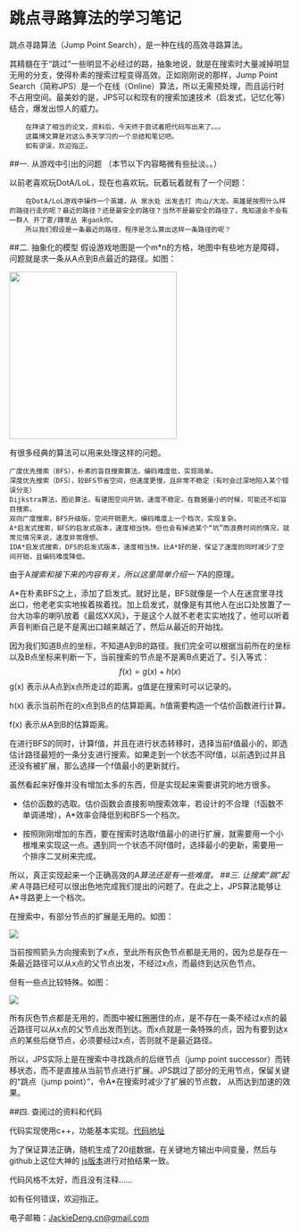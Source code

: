 # 跳点寻路算法的学习笔记

跳点寻路算法（Jump Point Search），是一种在线的高效寻路算法。

其精髓在于“跳过”一些明显不必经过的路，抽象地说，就是在搜索时大量减掉明显无用的分支，使得朴素的搜索过程变得高效。正如刚刚说的那样，Jump Point Search（简称JPS）是一个在线（Online）算法，所以无需预处理，而且运行时不占用空间。最美妙的是，JPS可以和现有的搜索加速技术（启发式，记忆化等）结合，爆发出惊人的威力。

        在拜读了相当的论文，资料后，今天终于尝试着把代码写出来了。。。    
        这篇博文算是对这么多天学习的一个总结和笔记吧。
        如有谬误，欢迎指正。

##一. 从游戏中引出的问题 
（本节以下内容略微有些扯淡。。）

以前老喜欢玩DotA/LoL，现在也喜欢玩。玩着玩着就有了一个问题：

        在DotA/LoL游戏中操作一个英雄，从 泉水处 出发去打 肉山/大龙。英雄是按照什么样的路径行走的呢？最近的路径？还是最安全的路径？当然不是最安全的路径了，鬼知道会不会有一群人 开了雾/蹲草丛 来gank你。
        所以我们假设是一条最近的路径，程序是怎么算出这样一条路径的呢？

##二. 抽象化的模型
假设游戏地图是一个m*n的方格，地图中有些地方是障碍，问题就是求一条从A点到B点最近的路径。如图：

<img src="http://plusplus7.com:8080/images/jps_algorithm/a-b.png" width="300" />

有很多经典的算法可以用来处理这样的问题。

    广度优先搜索（BFS），朴素的盲目搜索算法，编码难度低，实现简单。
    深度优先搜索（DFS），较BFS节省空间，但速度更慢，且非常不稳定（有时会过深地陷入某个错误分支）
    Dijkstra算法，图论算法，有建图空间开销，速度不稳定，在数据量小的时候，可能还不如盲目搜索。
    双向广度搜索，BFS升级版，空间开销更大，编码难度上一个档次，实现复杂。
    A*启发式搜索，BFS的启发式版本，速度相当快。但也会有掉进某个“坑”而浪费时间的情况，就常见情况来说，速度非常理想。
    IDA*启发式搜索，DFS的启发式版本，速度相当快。比A*好的是，保证了速度的同时减少了空间开销，且编码难度降低。

由于A*搜索和接下来的内容有关，所以这里简单介绍一下A*的原理。

A*在朴素BFS之上，添加了启发式。就好比是，BFS就像是一个人在迷宫里寻找出口，他老老实实地挨着挨着找。加上启发式，就像是有其他人在出口处放置了一台大功率的喇叭放着《最炫XX风》，于是这个人就不老老实实地找了，他可以听着声音判断自己是不是离出口越来越近了，然后从最近的开始找。

因为我们知道B点的坐标，不知道A到B的路径。我们完全可以根据当前所在的坐标以及B点坐标来判断一下，当前搜索的节点是不是离B点更近了。引入等式：
$$f(x)=g(x)+h(x)$$
g(x) 表示从A点到x点所走过的距离。g值是在搜索时可以记录的。

h(x) 表示当前所在的x点到B点的估算距离。h值需要构造一个估价函数进行计算。

f(x) 表示从A到B的估算距离。 

在进行BFS的同时，计算f值，并且在进行状态转移时，选择当前f值最小的，即选估计路径最短的一条分支进行搜索。如果走到一个状态不同f值，以前遇到过并且还没有被扩展，那么选择一个f值最小的更新就行。

虽然看起来好像并没有增加太多的东西，但是实现起来需要讲究的地方很多。

* 估价函数的选取。估价函数会直接影响搜索效率，若设计的不合理（f函数不单调递增），A*效率会降低到和BFS一个档次。

* 按照刚刚增加的东西，要在搜索时选取f值最小的进行扩展，就需要用一个小根堆来实现这一点。遇到同一个状态不同f值时，选择最小的更新，需要用一个排序二叉树来完成。

所以，真正实现起来一个正确高效的A*算法还是有一些难度。
##三. 让搜索“跳”起来
A*寻路已经可以很出色地完成我们提出的问题了。在此之上，JPS算法能够让A*寻路更上一个档次。

在搜索中，有部分节点的扩展是无用的。如图：

<img src="http://plusplus7.com:8080/images/jps_algorithm/jps_natural.png"/>

当前按照箭头方向搜索到了x点，至此所有灰色节点都是无用的，因为总是存在一条最近路径可以从x点的父节点出发，不经过x点，而最终到达灰色节点。

但有一些点比较特殊。如图：

<img src="http://plusplus7.com:8080/images/jps_algorithm/jps_forced.png"/>

所有灰色节点都是无用的，而图中被红圈圈住的点，是不存在一条不经过x点的最近路径可以从x点的父节点出发而到达。而x点就是一条特殊的点，因为有要到达x点的某些后继节点，必须要经过x点，否则就不是最近路径。

所以，JPS实际上是在搜索中寻找跳点的后继节点（jump point successor）而转移状态，而不是直接从当前节点进行扩展。JPS跳过了部分的无用节点，保留关键的“跳点（jump point）”，令A*在搜索时减少了扩展的节点数， 从而达到加速的效果。

##四. 查阅过的资料和代码

代码实现使用c++，功能基本实现。[代码地址][2]

为了保证算法正确，随机生成了20组数据，在关键地方输出中间变量，然后与github上这位大神的 [js版本][1]进行对拍结果一致。

代码风格不太好，而且没有注释......

如有任何错误，欢迎指正。

电子邮箱：JackieDeng.cn@gmail.com

[1]:https://github.com/qiao/PathFinding.js/blob/master/src/finders/JumpPointFinder.js
[2]:https://github.com/plusplus7/JumpPointSearchAlgorithm/blob/master/main.cpp


